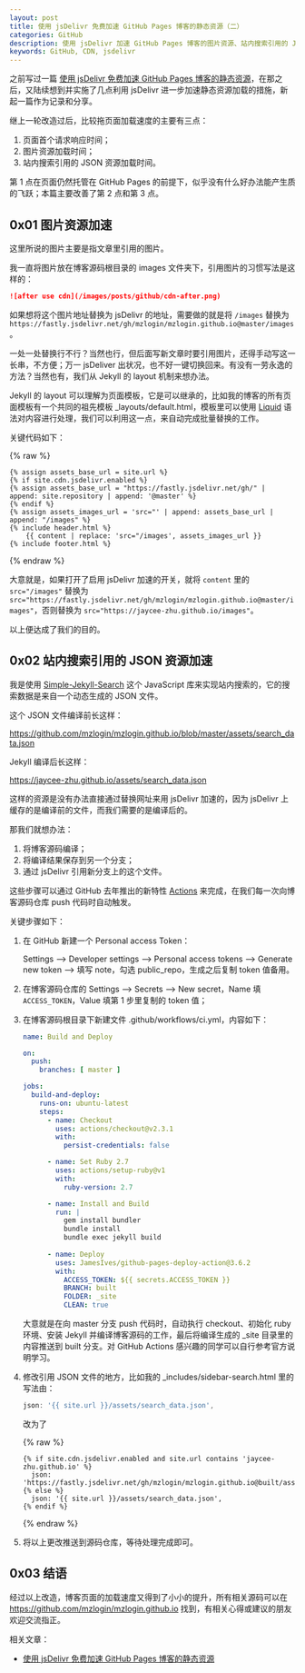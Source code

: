 ```yaml
---
layout: post
title: 使用 jsDelivr 免费加速 GitHub Pages 博客的静态资源（二）
categories: GitHub
description: 使用 jsDelivr 加速 GitHub Pages 博客的图片资源、站内搜索引用的 JSON 资源。
keywords: GitHub, CDN, jsdelivr
---
```


之前写过一篇 [使用 jsDelivr 免费加速 GitHub Pages 博客的静态资源](https://jaycee-zhu.github.io/2020/05/01/cdn-for-github-pages/)，在那之后，又陆续想到并实施了几点利用 jsDelivr 进一步加速静态资源加载的措施，新起一篇作为记录和分享。

继上一轮改造过后，比较拖页面加载速度的主要有三点：

1. 页面首个请求响应时间；
2. 图片资源加载时间；
3. 站内搜索引用的 JSON 资源加载时间。

第 1 点在页面仍然托管在 GitHub Pages 的前提下，似乎没有什么好办法能产生质的飞跃；本篇主要改善了第 2 点和第 3 点。

## 0x01 图片资源加速

这里所说的图片主要是指文章里引用的图片。

我一直将图片放在博客源码根目录的 images 文件夹下，引用图片的习惯写法是这样的：

```markdown
![after use cdn](/images/posts/github/cdn-after.png)
```

如果想将这个图片地址替换为 jsDelivr 的地址，需要做的就是将 `/images` 替换为 `https://fastly.jsdelivr.net/gh/mzlogin/mzlogin.github.io@master/images`。

一处一处替换行不行？当然也行，但后面写新文章时要引用图片，还得手动写这一长串，不方便；万一 jsDeliver 出状况，也不好一键切换回来。有没有一劳永逸的方法？当然也有，我们从 Jekyll 的 layout 机制来想办法。

Jekyll 的 layout 可以理解为页面模板，它是可以继承的，比如我的博客的所有页面模板有一个共同的祖先模板 _layouts/default.html，模板里可以使用 [Liquid](https://github.com/Shopify/liquid/wiki/Liquid-for-Designers) 语法对内容进行处理，我们可以利用这一点，来自动完成批量替换的工作。

关键代码如下：

{% raw %}
```liquid
{% assign assets_base_url = site.url %}
{% if site.cdn.jsdelivr.enabled %}
{% assign assets_base_url = "https://fastly.jsdelivr.net/gh/" | append: site.repository | append: '@master' %}
{% endif %}
{% assign assets_images_url = 'src="' | append: assets_base_url | append: "/images" %}
{% include header.html %}
    {{ content | replace: 'src="/images', assets_images_url }}
{% include footer.html %}
```
{% endraw %}

大意就是，如果打开了启用 jsDelivr 加速的开关，就将 `content` 里的 `src="/images"` 替换为 `src="https://fastly.jsdelivr.net/gh/mzlogin/mzlogin.github.io@master/images"`，否则替换为 `src="https://jaycee-zhu.github.io/images"`。

以上便达成了我们的目的。

## 0x02 站内搜索引用的 JSON 资源加速

我是使用 [Simple-Jekyll-Search](https://github.com/christian-fei/Simple-Jekyll-Search) 这个 JavaScript 库来实现站内搜索的，它的搜索数据是来自一个动态生成的 JSON 文件。

这个 JSON 文件编译前长这样：

<https://github.com/mzlogin/mzlogin.github.io/blob/master/assets/search_data.json>

Jekyll 编译后长这样：

<https://jaycee-zhu.github.io/assets/search_data.json>

这样的资源是没有办法直接通过替换网址来用 jsDelivr 加速的，因为 jsDelivr 上缓存的是编译前的文件，而我们需要的是编译后的。

那我们就想办法：

1. 将博客源码编译；
2. 将编译结果保存到另一个分支；
3. 通过 jsDelivr 引用新分支上的这个文件。

这些步骤可以通过 GitHub 去年推出的新特性 [Actions](https://github.com/features/actions) 来完成，在我们每一次向博客源码仓库 push 代码时自动触发。

关键步骤如下：

1. 在 GitHub 新建一个 Personal access Token：

    Settings --> Developer settings --> Personal access tokens --> Generate new token --> 填写 note，勾选 public_repo，生成之后复制 token 值备用。

2. 在博客源码仓库的 Settings --> Secrets --> New secret，Name 填 `ACCESS_TOKEN`，Value 填第 1 步里复制的 token 值；

3. 在博客源码根目录下新建文件 .github/workflows/ci.yml，内容如下：

    ```yaml
    name: Build and Deploy

    on:
      push:
        branches: [ master ]

    jobs:
      build-and-deploy:
        runs-on: ubuntu-latest
        steps:
          - name: Checkout
            uses: actions/checkout@v2.3.1
            with: 
              persist-credentials: false

          - name: Set Ruby 2.7
            uses: actions/setup-ruby@v1
            with:
              ruby-version: 2.7

          - name: Install and Build
            run: |
              gem install bundler
              bundle install
              bundle exec jekyll build
            
          - name: Deploy
            uses: JamesIves/github-pages-deploy-action@3.6.2
            with:
              ACCESS_TOKEN: ${{ secrets.ACCESS_TOKEN }}
              BRANCH: built
              FOLDER: _site
              CLEAN: true
    ```

    大意就是在向 master 分支 push 代码时，自动执行 checkout、初始化 ruby 环境、安装 Jekyll 并编译博客源码的工作，最后将编译生成的 _site 目录里的内容推送到 built 分支。对 GitHub Actions 感兴趣的同学可以自行参考官方说明学习。

4. 修改引用 JSON 文件的地方，比如我的 _includes/sidebar-search.html 里的写法由：

    ```javascript
    json: '{{ site.url }}/assets/search_data.json',
    ```

    改为了

    {% raw %}
    ```liquid
    {% if site.cdn.jsdelivr.enabled and site.url contains 'jaycee-zhu.github.io' %}
      json: 'https://fastly.jsdelivr.net/gh/mzlogin/mzlogin.github.io@built/assets/search_data.json',
    {% else %}
      json: '{{ site.url }}/assets/search_data.json',
    {% endif %}
    ```
    {% endraw %}

5. 将以上更改推送到源码仓库，等待处理完成即可。

## 0x03 结语

经过以上改造，博客页面的加载速度又得到了小小的提升，所有相关源码可以在 <https://github.com/mzlogin/mzlogin.github.io> 找到，有相关心得或建议的朋友欢迎交流指正。

相关文章：

- [使用 jsDelivr 免费加速 GitHub Pages 博客的静态资源](https://jaycee-zhu.github.io/2020/05/01/cdn-for-github-pages/)
